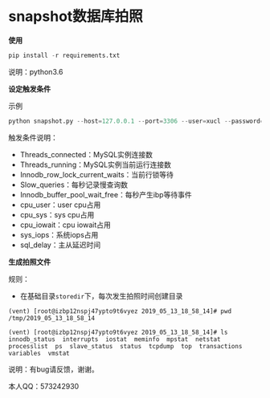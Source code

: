 # snapshot数据库拍照
**使用**

```python
pip install -r requirements.txt
```

说明：python3.6



**设定触发条件**

示例

```python
python snapshot.py --host=127.0.0.1 --port=3306 --user=xucl --password=xuclxucl --conditions="{'Threads_connected': 500, 'Threads_running': 20, 'Innodb_row_lock_current_waits': 5, 'Slow_queries': 5, 'Innodb_buffer_pool_wait_free': 5, 'cpu_user':10, 'cpu_sys':10, 'cpu_iowait':5, 'sys_iops':500, 'sql_delay':60}" --interval=30 --storedir=/tmp
```

触发条件说明：

- Threads_connected：MySQL实例连接数
- Threads_running：MySQL实例当前运行连接数
- Innodb_row_lock_current_waits：当前行锁等待
- Slow_queries：每秒记录慢查询数
- Innodb_buffer_pool_wait_free：每秒产生ibp等待事件
- cpu_user：user cpu占用
- cpu_sys：sys cpu占用
- cpu_iowait：cpu iowait占用
- sys_iops：系统iops占用
- sql_delay：主从延迟时间

**生成拍照文件**

规则：

- 在基础目录`storedir`下，每次发生拍照时间创建目录



```shell
(vent) [root@izbp12nspj47ypto9t6vyez 2019_05_13_18_58_14]# pwd
/tmp/2019_05_13_18_58_14
```



```shell
(vent) [root@izbp12nspj47ypto9t6vyez 2019_05_13_18_58_14]# ls
innodb_status  interrupts  iostat  meminfo  mpstat  netstat  processlist  ps  slave_status  status  tcpdump  top  transactions  variables  vmstat
```



说明：有bug请反馈，谢谢。

本人QQ：573242930
